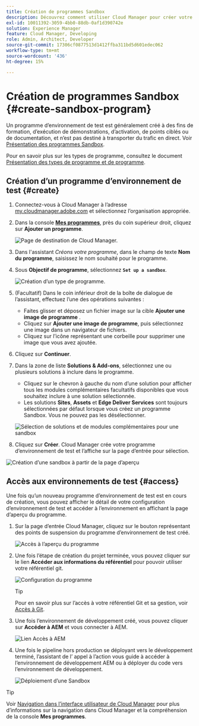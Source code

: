 ```yaml
---
title: Création de programmes Sandbox
description: Découvrez comment utiliser Cloud Manager pour créer votre propre programme Sandbox à des fins de formation, de démonstration, de point de vente ou à d’autres fins hors production.
exl-id: 10011392-3059-4bb0-88db-0af1d390742e
solution: Experience Manager
feature: Cloud Manager, Developing
role: Admin, Architect, Developer
source-git-commit: 17306cf0877513d1412ffba311bd5d601edec062
workflow-type: tm+mt
source-wordcount: '436'
ht-degree: 15%

---
```


# Création de programmes Sandbox {#create-sandbox-program}

Un programme d’environnement de test est généralement créé à des fins de formation, d’exécution de démonstrations, d’activation, de points ciblés ou de documentation, et n’est pas destiné à transporter du trafic en direct. Voir [Présentation des programmes Sandbox](/help/implementing/cloud-manager/getting-access-to-aem-in-cloud/introduction-sandbox-programs.md).

Pour en savoir plus sur les types de programme, consultez le document [Présentation des types de programme et de programme](program-types.md).

## Création d’un programme d’environnement de test {#create}

1. Connectez-vous à Cloud Manager à l’adresse [my.cloudmanager.adobe.com](https://my.cloudmanager.adobe.com/) et sélectionnez l’organisation appropriée.

1. Dans la console **[Mes programmes](/help/implementing/cloud-manager/navigation.md#my-programs)**, près du coin supérieur droit, cliquez sur **Ajouter un programme**.

   ![Page de destination de Cloud Manager.](assets/log-in.png)

1. Dans l&#39;assistant *Créons votre programme*, dans le champ de texte **Nom du programme**, saisissez le nom souhaité pour le programme.

1. Sous **Objectif de programme**, sélectionnez **`Set up a sandbox`**.

   ![Création d’un type de programme.](assets/create-sandbox.png)

1. (Facultatif) Dans le coin inférieur droit de la boîte de dialogue de l’assistant, effectuez l’une des opérations suivantes :

   * Faites glisser et déposez un fichier image sur la cible **Ajouter une image de programme** .
   * Cliquez sur **Ajouter une image de programme**, puis sélectionnez une image dans un navigateur de fichiers.
   * Cliquez sur l’icône représentant une corbeille pour supprimer une image que vous avez ajoutée.

1. Cliquez sur **Continuer**.

1. Dans la zone de liste **Solutions &amp; Add-ons**, sélectionnez une ou plusieurs solutions à inclure dans le programme.

   * Cliquez sur le chevron à gauche du nom d’une solution pour afficher tous les modules complémentaires facultatifs disponibles que vous souhaitez inclure à une solution sélectionnée.
   * Les solutions **Sites**, **Assets** et **Edge Deliver Services** sont toujours sélectionnées par défaut lorsque vous créez un programme Sandbox. Vous ne pouvez pas les désélectionner.

   ![Sélection de solutions et de modules complémentaires pour une sandbox](assets/sandbox-solutions-add-ons.png)

1. Cliquez sur **Créer**. Cloud Manager crée votre programme d’environnement de test et l’affiche sur la page d’entrée pour sélection.

![Création d’une sandbox à partir de la page d’aperçu](assets/sandbox-setup.png)

## Accès aux environnements de test {#access}

Une fois qu’un nouveau programme d’environnement de test est en cours de création, vous pouvez afficher le détail de votre configuration d’environnement de test et accéder à l’environnement en affichant la page d’aperçu du programme.

1. Sur la page d’entrée Cloud Manager, cliquez sur le bouton représentant des points de suspension du programme d’environnement de test créé.

   ![Accès à l’aperçu du programme](assets/program-overview-sandbox.png)

1. Une fois l’étape de création du projet terminée, vous pouvez cliquer sur le lien **Accéder aux informations du référentiel** pour pouvoir utiliser votre référentiel git.

   ![Configuration du programme](assets/create-program4.png)

   >[!TIP]
   >
   >Pour en savoir plus sur l’accès à votre référentiel Git et sa gestion, voir [Accès à Git](/help/implementing/cloud-manager/managing-code/accessing-repos.md).

1. Une fois l’environnement de développement créé, vous pouvez cliquer sur **Accéder à AEM** et vous connecter à AEM.

   ![Lien Accès à AEM](assets/create-program5.png)

1. Une fois le pipeline hors production se déployant vers le développement terminé, l’assistant de l’ appel à l’action vous guide à accéder à l’environnement de développement AEM ou à déployer du code vers l’environnement de développement.

   ![Déploiement d’une Sandbox](assets/create-program-setup-deploy.png)

>[!TIP]
>
>Voir [Navigation dans l’interface utilisateur de Cloud Manager](/help/implementing/cloud-manager/navigation.md) pour plus d’informations sur la navigation dans Cloud Manager et la compréhension de la console **Mes programmes**.
